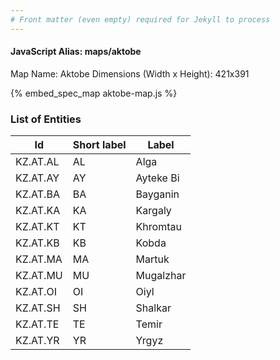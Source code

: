 ```yaml
---
# Front matter (even empty) required for Jekyll to process
---
```


#### JavaScript Alias: maps/aktobe

Map Name: Aktobe
Dimensions (Width x Height): 421x391



{% embed_spec_map aktobe-map.js %}

### List of Entities

 Id | Short label | Label
---|---|---
KZ.AT.AL|AL|Alga
KZ.AT.AY|AY|Ayteke Bi
KZ.AT.BA|BA|Bayganin
KZ.AT.KA|KA|Kargaly
KZ.AT.KT|KT|Khromtau
KZ.AT.KB|KB|Kobda
KZ.AT.MA|MA|Martuk
KZ.AT.MU|MU|Mugalzhar
KZ.AT.OI|OI|Oiyl
KZ.AT.SH|SH|Shalkar
KZ.AT.TE|TE|Temir
KZ.AT.YR|YR|Yrgyz